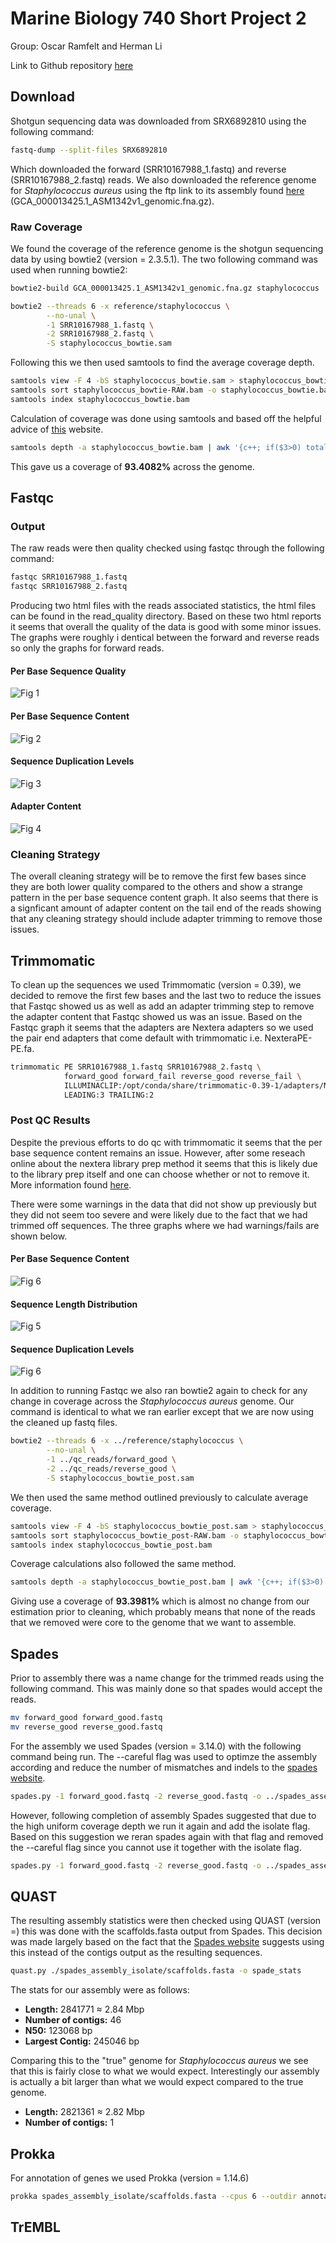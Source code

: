 # Marine Biology 740 Short Project 2

Group: Oscar Ramfelt and Herman Li

Link to Github repository [here](https://github.com/kolaban/mbio740-short-project2)

## Download

Shotgun sequencing data was downloaded from SRX6892810 using the following command:

```Bash
fastq-dump --split-files SRX6892810
```

Which downloaded the forward (SRR10167988_1.fastq) and reverse (SRR10167988_2.fastq) reads. We also downloaded the reference genome for *Staphylococcus aureus* using the ftp link to its assembly found [here](https://ftp.ncbi.nlm.nih.gov/genomes/all/GCA/000/013/425/GCA_000013425.1_ASM1342v1/GCA_000013425.1_ASM1342v1_genomic.fna.gz) (GCA_000013425.1_ASM1342v1_genomic.fna.gz).

### Raw Coverage

We found the coverage of the reference genome is the shotgun sequencing data by using bowtie2 (version = 2.3.5.1). The two following command was used when running bowtie2:

```Bash
bowtie2-build GCA_000013425.1_ASM1342v1_genomic.fna.gz staphylococcus
```

```Bash
bowtie2 --threads 6 -x reference/staphylococcus \
        --no-unal \
        -1 SRR10167988_1.fastq \
        -2 SRR10167988_2.fastq \
        -S staphylococcus_bowtie.sam
```

Following this we then used samtools to find the average coverage depth.

```Bash
samtools view -F 4 -bS staphylococcus_bowtie.sam > staphylococcus_bowtie-RAW.bam
samtools sort staphylococcus_bowtie-RAW.bam -o staphylococcus_bowtie.bam
samtools index staphylococcus_bowtie.bam
```

Calculation of coverage was done using samtools and based off the helpful advice of [this](https://sarahpenir.github.io/bioinformatics/awk/calculating-mapping-stats-from-a-bam-file-using-samtools-and-awk/) website.

```Bash
samtools depth -a staphylococcus_bowtie.bam | awk '{c++; if($3>0) total+=1}END{print (total/c)*100}'
```

This gave us a coverage of **93.4082%** across the genome.

## Fastqc

### Output

The raw reads were then quality checked using fastqc through the following command:

```Bash
fastqc SRR10167988_1.fastq
fastqc SRR10167988_2.fastq
```

Producing two html files with the reads associated statistics, the html files can be found in the read_quality directory. Based on these two html reports it seems that overall the quality of the data is good with some minor issues. The graphs were roughly i dentical between the forward and reverse reads so only the graphs for forward reads.

#### Per Base Sequence Quality

![Fig 1](static/before_qc/per_base_seq_quality.png)

#### Per Base Sequence Content

![Fig 2](static/before_qc/seq_content_issue.png)

#### Sequence Duplication Levels

![Fig 3](static/before_qc/seq_duplication_issue.png)

#### Adapter Content

![Fig 4](static/before_qc/adapter_issue.png)

### Cleaning Strategy

The overall cleaning strategy will be to remove the first few bases since they are both lower quality compared to the others and show a strange pattern in the per base sequence content graph. It also seems that there is a signficant amount of adapter content on the tail end of the reads showing that any cleaning strategy should include adapter trimming to remove those issues.

## Trimmomatic

To clean up the sequences we used Trimmomatic (version = 0.39), we decided to remove the first few bases and the last two to reduce the issues that Fastqc showed us as well as add an adapter trimming step to remove the adapter content that Fastqc showed us was an issue. Based on the Fastqc graph it seems that the adapters are Nextera adapters so we used the pair end adapters that come default with trimmomatic i.e. NexteraPE-PE.fa.

```Bash
trimmomatic PE SRR10167988_1.fastq SRR10167988_2.fastq \
            forward_good forward_fail reverse_good reverse_fail \
            ILLUMINACLIP:/opt/conda/share/trimmomatic-0.39-1/adapters/NexteraPE-PE.fa:2:30:10 \
            LEADING:3 TRAILING:2
```

### Post QC Results

Despite the previous efforts to do qc with trimmomatic it seems that the per base sequence content remains an issue. However, after some reseach online about the nextera library prep method it seems that this is likely due to the library prep itself and one can choose whether or not to remove it. More information found [here](http://seqanswers.com/forums/showthread.php?t=45024).

There were some warnings in the data that did not show up previously but they did not seem too severe and were likely due to the fact that we had trimmed off sequences. The three graphs where we had warnings/fails are shown below.

#### Per Base Sequence Content

![Fig 6](static/after_qc/seq_content_issue.png)

#### Sequence Length Distribution

![Fig 5](static/after_qc/seq_length_issue.png)

#### Sequence Duplication Levels

![Fig 6](static/after_qc/seq_duplication_issue.png)

In addition to running Fastqc we also ran bowtie2 again to check for any change in coverage across the *Staphylococcus aureus* genome. Our command is identical to what we ran earlier except that we are now using the cleaned up fastq files.

```Bash
bowtie2 --threads 6 -x ../reference/staphylococcus \
        --no-unal \
        -1 ../qc_reads/forward_good \
        -2 ../qc_reads/reverse_good \
        -S staphylococcus_bowtie_post.sam
```

We then used the same method outlined previously to calculate average coverage.

```Bash
samtools view -F 4 -bS staphylococcus_bowtie_post.sam > staphylococcus_bowtie_post-RAW.bam
samtools sort staphylococcus_bowtie_post-RAW.bam -o staphylococcus_bowtie_post.bam
samtools index staphylococcus_bowtie_post.bam
```

Coverage calculations also followed the same method.

```Bash
samtools depth -a staphylococcus_bowtie_post.bam | awk '{c++; if($3>0) total+=1}END{print (total/c)*100}'
```

Giving use a coverage of **93.3981%** which is almost no change from our estimation prior to cleaning, which probably means that none of the reads that we removed were core to the genome that we want to assemble.

## Spades

Prior to assembly there was a name change for the trimmed reads using the following command. This was mainly done so that spades would accept the reads.

```Bash
mv forward_good forward_good.fastq
mv reverse_good reverse_good.fastq
```

For the assembly we used Spades (version = 3.14.0) with the following command being run. The --careful flag was used to optimze the assembly according and reduce the number of mismatches and indels to the [spades website](http://cab.spbu.ru/files/release3.11.1/manual.html#sec3.2).

```Bash
spades.py -1 forward_good.fastq -2 reverse_good.fastq -o ../spades_assembly -t 6 --careful
```

However, following completion of assembly Spades suggested that due to the high uniform coverage depth we run it again and add the isolate flag. Based on this suggestion we reran spades again with that flag and removed the --careful flag since you cannot use it together with the isolate flag.

```Bash
spades.py -1 forward_good.fastq -2 reverse_good.fastq -o ../spades_assembly_isolate -t 6 --isolate
```

## QUAST

The resulting assembly statistics were then checked using QUAST (version =) this was done with the scaffolds.fasta output from Spades. This decision was made largely based on the fact that the [Spades website](http://cab.spbu.ru/files/release3.14.0/manual.html#sec3.5) suggests using this instead of the contigs output as the resulting sequences.

```Bash
quast.py ./spades_assembly_isolate/scaffolds.fasta -o spade_stats
```

The stats for our assembly were as follows:

* **Length:** 2841771 ≈ 2.84 Mbp
* **Number of contigs:** 46
* **N50:** 123068 bp
* **Largest Contig:** 245046 bp

Comparing this to the "true" genome for *Staphylococcus aureus* we see that this is fairly close to what we would expect. Interestingly our assembly is actually a bit larger than what we would expect compared to the true genome. 

* **Length:** 2821361 ≈ 2.82 Mbp
* **Number of contigs:** 1

## Prokka

For annotation of genes we used Prokka (version = 1.14.6)

```Bash
prokka spades_assembly_isolate/scaffolds.fasta --cpus 6 --outdir annotation/
```

## TrEMBL
